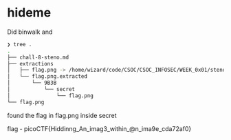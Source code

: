 # hideme

Did binwalk and 

```bash
❯ tree .
.
├── chall-8-steno.md
├── extractions
│   ├── flag.png -> /home/wizard/code/CSOC/CSOC_INFOSEC/WEEK_0x01/stenography/chall8/flag.png
│   └── flag.png.extracted
│       └── 9B3B
│           └── secret
│               └── flag.png
└── flag.png
```

found the flag in flag.png inside secret 


flag     -      picoCTF{Hiddinng_An_imag3_within_@n_ima9e_cda72af0}